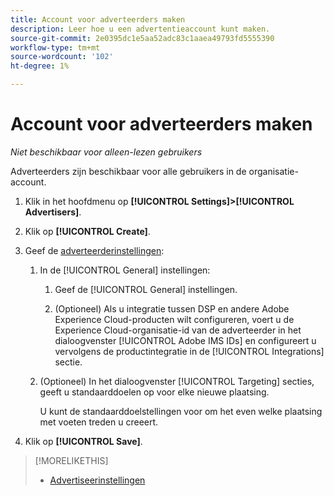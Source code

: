 ```yaml
---
title: Account voor adverteerders maken
description: Leer hoe u een advertentieaccount kunt maken.
source-git-commit: 2e0395dc1e5aa52adc83c1aaea49793fd5555390
workflow-type: tm+mt
source-wordcount: '102'
ht-degree: 1%

---
```


# Account voor adverteerders maken

*Niet beschikbaar voor alleen-lezen gebruikers*

Adverteerders zijn beschikbaar voor alle gebruikers in de organisatie-account.

1. Klik in het hoofdmenu op **[!UICONTROL Settings]>[!UICONTROL Advertisers]**.

1. Klik op **[!UICONTROL Create]**.

1. Geef de [adverteerderinstellingen](advertiser-settings.md):

   1. In de [!UICONTROL General] instellingen:

      1. Geef de [!UICONTROL General] instellingen.

      1. (Optioneel) Als u integratie tussen DSP en andere Adobe Experience Cloud-producten wilt configureren, voert u de Experience Cloud-organisatie-id van de adverteerder in het dialoogvenster [!UICONTROL Adobe IMS IDs] en configureert u vervolgens de productintegratie in de [!UICONTROL Integrations] sectie.
   1. (Optioneel) In het dialoogvenster [!UICONTROL Targeting] secties, geeft u standaarddoelen op voor elke nieuwe plaatsing.

      U kunt de standaarddoelstellingen voor om het even welke plaatsing met voeten treden u creeert.


1. Klik op **[!UICONTROL Save]**.

>[!MORELIKETHIS]
>
>* [Advertiseerinstellingen](/help/dsp/admin/advertiser-settings.md)

